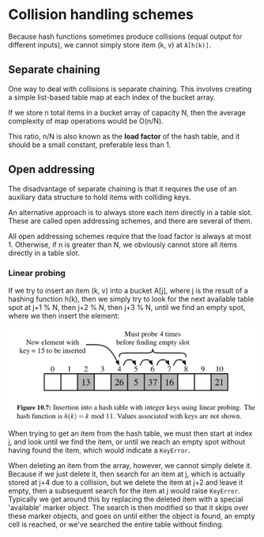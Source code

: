 # Collision handling schemes

Because hash functions sometimes produce collisions (equal output for different inputs), we cannot simply store item (k, v) at `A[h(k)]`.

## Separate chaining

One way to deal with collisions is separate chaining. This involves creating a simple list-based table map at each index of the bucket array. 

If we store n total items in a bucket array of capacity N, then the average complexity of map operations would be O(n/N).

This ratio, n/N is also known as the **load factor** of the hash table, and it should be a small constant, preferable less than 1.

## Open addressing

The disadvantage of separate chaining is that it requires the use of an auxiliary data structure to hold items with colliding keys. 

An alternative approach is to always store each item directly in a table slot. These are called open addressing schemes, and there are several of them.

All open addressing schemes require that the load factor is always at most 1. Otherwise, if n is greater than N, we obviously cannot store all items directly in a table slot.


### Linear probing


If we try to insert an item (k, v) into a bucket A[j], where j is the result of a hashing function h(k), then we simply try to look for the next available table spot at j+1 % N, then j+2 % N, then j+3 % N, until we find an empty spot, where we then insert the element:

<img src="./linear_probing.png">

When trying to get an item from the hash table, we must then start at index j, and look until we find the item, or until we reach an empty spot without having found the item, which would indicate a `KeyError`.

When deleting an item from the array, however, we cannot simply delete it. Because if we just delete it, then search for an item at j, which is actually stored at j+4 due to a collision, but we delete the item at j+2 and leave it empty, then a subsequent search for the item at j would raise `KeyError`. Typically we get around this by replacing the deleted item with a special 'available' marker object. The search is then modified so that it skips over these marker objects, and goes on until either the object is found, an empty cell is reached, or we've searched the entire table without finding. 